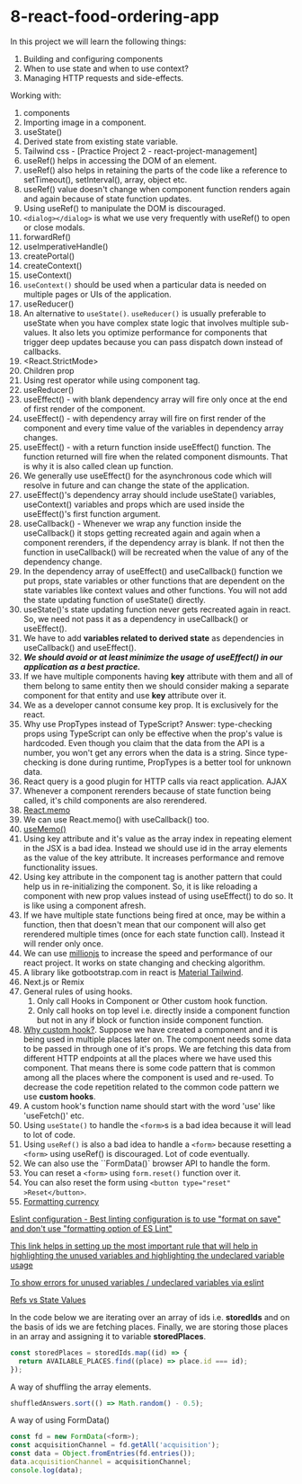 # 8-react-food-ordering-app

In this project we will learn the following things:

1. Building and configuring components
2. When to use state and when to use context?
3. Managing HTTP requests and side-effects.

Working with:

1. components
2. Importing image in a component.
3. useState()
4. Derived state from existing state variable.
5. Tailwind css - [Practice Project 2 - react-project-management]
6. useRef() helps in accessing the DOM of an element.
7. useRef() also helps in retaining the parts of the code like a reference to setTimeout(), setInterval(), array, object etc.
8. useRef() value doesn't change when component function renders again and again because of state function updates.
9. Using useRef() to manipulate the DOM is discouraged.
10. `<dialog></dialog>` is what we use very frequently with useRef() to open or close modals.
11. forwardRef()
12. useImperativeHandle()
13. createPortal()
14. createContext()
15. useContext()
16. `useContext()` should be used when a particular data is needed on multiple pages or UIs of the application.
17. useReducer()
18. An alternative to `useState()`. `useReducer()` is usually preferable to useState when you have complex state logic that involves multiple sub-values. It also lets you optimize performance for components that trigger deep updates because you can pass dispatch down instead of callbacks.
19. <React.StrictMode>
20. Children prop
21. Using rest operator while using component tag.
22. useReducer()
23. useEffect() - with blank dependency array will fire only once at the end of first render of the component.
24. useEffect() - with dependency array will fire on first render of the component and every time value of the variables in dependency array changes.
25. useEffect() - with a return function inside useEffect() function. The function returned will fire when the related component dismounts. That is why it is also called clean up function.
26. We generally use useEffect() for the asynchronous code which will resolve in future and can change the state of the application.
27. useEffect()'s dependency array should include useState() variables, useContext() variables and props which are used inside the useEffect()'s first function argument.
28. useCallback() - Whenever we wrap any function inside the useCallback() it stops getting recreated again and again when a component rerenders, if the dependency array is blank. If not then the function in useCallback() will be recreated when the value of any of the dependency change.
29. In the dependency array of useEffect() and useCallback() function we put props, state variables or other functions that are dependent on the state variables like context values and other functions. You will not add the state updating function of useState() directly.
30. useState()'s state updating function never gets recreated again in react. So, we need not pass it as a dependency in useCallback() or useEffect().
31. We have to add **variables related to derived state** as dependencies in useCallback() and useEffect().
32. **_We should avoid or at least minimize the usage of useEffect() in our application as a best practice._**
33. If we have multiple components having **key** attribute with them and all of them belong to same entity then we should consider making a separate component for that entity and use **key** attribute over it.
34. We as a developer cannot consume key prop. It is exclusively for the react.
35. Why use PropTypes instead of TypeScript? Answer: type-checking props using TypeScript can only be effective when the prop's value is hardcoded. Even though you claim that the data from the API is a number, you won't get any errors when the data is a string. Since type-checking is done during runtime, PropTypes is a better tool for unknown data.
36. React query is a good plugin for HTTP calls via react application. AJAX
37. Whenever a component rerenders because of state function being called, it's child components are also rerendered.
38. [React.memo](https://docs.google.com/document/d/1IKjPhw6a3TPKvmeJ9743PljP6ci7UkbkgNa3sQwVRWs/edit#heading=h.raq8jq8e7749)
39. We can use React.memo() with useCallback() too.
40. [useMemo()](https://docs.google.com/document/d/1IKjPhw6a3TPKvmeJ9743PljP6ci7UkbkgNa3sQwVRWs/edit#heading=h.cf9uscl5y5c8)
41. Using key attribute and it's value as the array index in repeating element in the JSX is a bad idea. Instead we should use id in the array elements as the value of the key attribute. It increases performance and remove functionality issues.
42. Using key attribute in the component tag is another pattern that could help us in re-initializing the component. So, it is like reloading a component with new prop values instead of using useEffect() to do so. It is like using a component afresh.
43. If we have multiple state functions being fired at once, may be within a function, then that doesn't mean that our component will also get rerendered multiple times (once for each state function call). Instead it will render only once.
44. We can use [millionjs](https://million.dev/) to increase the speed and performance of our react project. It works on state changing and checking algorithm.
45. A library like gotbootstrap.com in react is [Material Tailwind](https://www.material-tailwind.com/docs/react/accordion).
46. Next.js or Remix
47. General rules of using hooks.
    1. Only call Hooks in Component or Other custom hook function.
    2. Only call hooks on top level i.e. directly inside a component function but not in any if block or function inside component function.
48. [Why custom hook?](https://www.udemy.com/course/react-the-complete-guide-incl-redux/learn/lecture/39837042#content). Suppose we have created a component and it is being used in multiple places later on. The component needs some data to be passed in through one of it's props. We are fetching this data from different HTTP endpoints at all the places where we have used this component. That means there is some code pattern that is common among all the places where the component is used and re-used. To decrease the code repetition related to the common code pattern we use **custom hooks**.
49. A custom hook's function name should start with the word 'use' like 'useFetch()' etc.
50. Using `useState()` to handle the `<form>`s is a bad idea because it will lead to lot of code.
51. Using `useRef()` is also a bad idea to handle a `<form>` because resetting a `<form>` using useRef() is discouraged. Lot of code eventually.
52. We can also use the ``FormData()` browser API to handle the form.
53. You can reset a `<form>` using `form.reset()` function over it.
54. You can also reset the form using `<button type="reset" >Reset</button>`.
55. [Formatting currency](https://developer.mozilla.org/en-US/docs/Web/JavaScript/Reference/Global_Objects/Intl/NumberFormat)

[Eslint configuration - Best linting configuration is to use "format on save" and don't use "formatting option of ES Lint"](https://www.udemy.com/course/react-the-complete-guide-incl-redux/learn/lecture/8231814#questions/20789494)

[This link helps in setting up the most important rule that will help in highlighting the unused variables and highlighting the undeclared variable usage](https://www.dhiwise.com/post/essential-eslint-rules-for-react#1-react-jsx-uses-react-)

[To show errors for unused variables / undeclared variables via eslint](https://eslint.org/docs/latest/rules/no-undef)

[Refs vs State Values](https://www.udemy.com/course/react-the-complete-guide-incl-redux/learn/lecture/39836310#questions)

In the code below we are iterating over an array of ids i.e. **storedIds** and on the basis of ids we are fetching places. Finally, we are storing those places in an array and assigning it to variable **storedPlaces**.

```Javascript
const storedPlaces = storedIds.map((id) => {
  return AVAILABLE_PLACES.find((place) => place.id === id);
});
```

A way of shuffling the array elements.

```Javascript
shuffledAnswers.sort(() => Math.random() - 0.5);
```

A way of using FormData()

```Javascript
const fd = new FormData(<form>);
const acquisitionChannel = fd.getAll('acquisition');
const data = Object.fromEntries(fd.entries());
data.acquisitionChannel = acquisitionChannel;
console.log(data);
```
